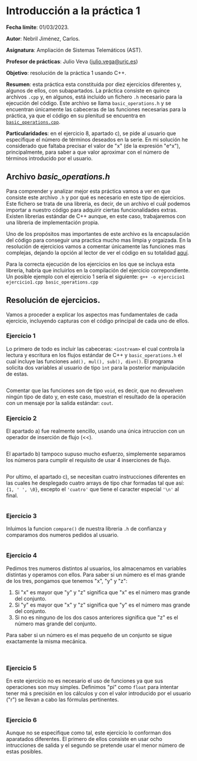 # Introducción a la práctica 1

**Fecha límite**: 01/03/2023.  

**Autor**: Nebril Jiménez, Carlos. 

**Asignatura**: Ampliación de Sistemas Telemáticos (AST).

**Profesor de prácticas**: Julio Veva (julio.vega@urjc.es)

**Objetivo**: resolución de la práctica 1 usando C++.

**Resumen**: esta práctica esta constituida por diez ejercicios diferentes y, algunos de ellos, con subapartados. La práctica consiste en quince archivos ```.cpp``` y, en algunos, está incluido un fichero ```.h``` necesario para la ejecución del código. Este archivo se llama ```basic_operations.h``` y se encuentran únicamente las cabeceras de las funciones necesarias para la práctica, ya que el código en su plenitud se encuentra en [```basic_operations.cpp```](https://github.com/clases-julio/p1-introcpp-cnebril2020/blob/main/basic_operations.cpp).

**Particularidades**: en el ejercicio 8, apartado c), se pide al usuario que especifique el número de términos deseados en la serie. En mi solución he considerado que faltaba precisar el valor de "x" (de la expresión "e^x"), principalmente, para saber a que valor aproximar con el número de términos introducido por el usuario.

## Archivo _basic_operations.h_

Para comprender y analizar mejor esta práctica vamos a ver en que consiste este archivo ```.h``` y por qué es necesario en este tipo de ejercicios. Este fichero se trata de una libreria, es decir, de un archivo el cuál podemos importar a nuestro código para adquirir ciertas funcionalidades extras. Existen librerias estándar de C++ aunque, en este caso, trabajaremos con una libreria de implementación propia.

Uno de los propósitos mas importantes de este archivo es la encapsulación del código para conseguir una practica mucho mas limpia y orgaizada. En la resolución de ejercicios vamos a comentar únicamente las funciones mas complejas, dejando la opción al lector de ver el código en su totalidad [aquí](https://github.com/clases-julio/p1-introcpp-cnebril2020/blob/main/basic_operations.cpp).

Para la correcta ejecución de los ejercicios en los que se incluya esta libreria, habría que incluirlos en la compilación del ejercicio correpondiente. Un posible ejemplo con el ejercicio 1 sería el siguiente: ```g++ -o ejercicio1 ejercicio1.cpp basic_operations.cpp```

## Resolución de ejercicios.

Vamos a proceder a explicar los aspectos mas fundamentales de cada ejercicio, incluyendo capturas con el código principal de cada uno de ellos. 

### Ejercicio 1

Lo primero de todo es incluir las cabeceras: ```<iostream>``` el cual controla la lectura y escritura en los flujos estándar de C++ y ```basic_operations.h``` el cual incluye las funciones ```add(), mul(), sub(), divn()```. El programa solicita dos variables al usuario de tipo ```ìnt``` para la posterior manipulación de estas.

<img>

Comentar que las funciones son de tipo ```void```, es decir, que no devuelven ningún tipo de dato y, en este caso, muestran el resultado de la operación con un mensaje por la salida estándar: ```cout```.

### Ejercicio 2

El apartado a) fue realmente sencillo, usando una única intruccion con un operador de inserción de flujo (<<).

<img>

El apartado b) tampoco supuso mucho esfuerzo, simplemente separamos los números para cumplir el requisito de usar 4 inserciones de flujo.

<img>

Por ultimo, el apartado c), se necesitan cuatro instrucciones diferentes en las cuales he desplegado cuatro arrays de tipo char formadas tal que así: ```{1, ' ', \0}```, excepto el ```'cuatro'``` que tiene el caracter especial ```'\n'``` al final. 

<img>

### Ejercicio 3

Inluimos la funcion ```compare()``` de nuestra libreria ```.h``` de confianza y comparamos dos numeros pedidos al usuario.

<img><img>

### Ejercicio 4

Pedimos tres numeros distintos al usuarios, los almacenamos en variables distintas y operamos con ellos. Para saber si un número es el mas grande de los tres, pongamos que tenemos "x", "y" y "z": 
1. Si "x" es mayor que "y" y "z" significa que "x" es el número mas grande del conjunto.
2. Si "y" es mayor que "x" y "z" significa que "y" es el número mas grande del conjunto.
3. Si no es ninguno de los dos casos anteriores significa que "z" es el número mas grande del conjunto.

Para saber si un número es el mas pequeño de un conjunto se sigue exactamente la misma mecánica.

<img> <img>

### Ejercicio 5

En este ejercicio no es necesario el uso de funciones ya que sus operaciones son muy simples. Definimos "pi" como ```float``` para intentar tener má
s precisión en los cálculos y con el valor introducido por el usuario ("r") se llevan a cabo las fórmulas pertinentes.

<img>

### Ejercicio 6

Aunque no se especifique como tal, este ejercicio lo conforman dos aparatados diferentes. El primero de ellos consiste en usar ocho intrucciones de salida y el segundo se pretende usar el menor número de estas posibles.


